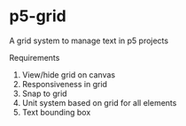 # p5-grid
A grid system to manage text in p5 projects

Requirements
1. View/hide grid on canvas
2. Responsiveness in grid
3. Snap to grid
4. Unit system based on grid for all elements
5. Text bounding box
